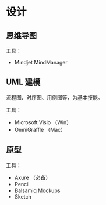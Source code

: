 # 设计

## 思维导图

工具：

* Mindjet MindManager

## UML 建模

流程图、时序图、用例图等，为基本技能。

工具：

* Microsoft Visio （Win）
* OmniGraffle （Mac）

## 原型

工具：

* Axure （必备）
* Pencil
* Balsamiq Mockups
* Sketch
